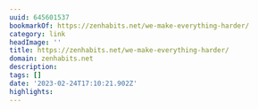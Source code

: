 ```yaml
---
uuid: 645601537
bookmarkOf: https://zenhabits.net/we-make-everything-harder/
category: link
headImage: ''
title: https://zenhabits.net/we-make-everything-harder/
domain: zenhabits.net
description:
tags: []
date: '2023-02-24T17:10:21.902Z'
highlights:
---
```




